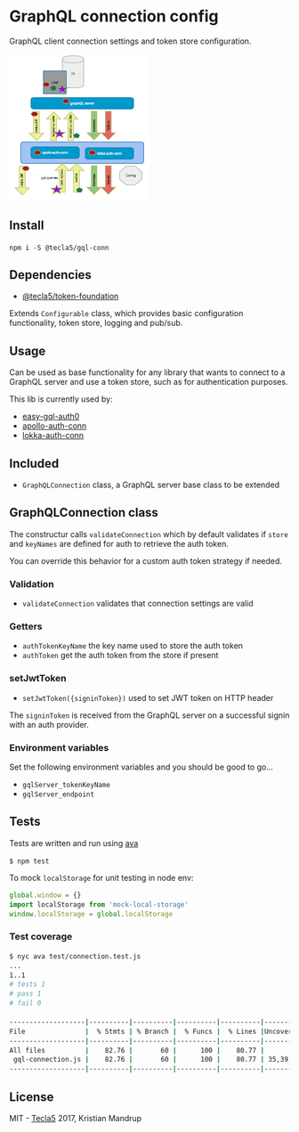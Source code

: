 # GraphQL connection config

GraphQL client connection settings and token store configuration.

<img src="https://github.com/tecla5/easy-graphql-auth/raw/master/pics/GraphQL-client-auth.png" alt="GraphQL Auth" width="50%" height="50%">

## Install

`npm i -S @tecla5/gql-conn`

## Dependencies

- [@tecla5/token-foundation](https://github.com/tecla5/token-foundation)

Extends `Configurable` class, which provides basic configuration functionality, token store, logging and pub/sub.

## Usage

Can be used as base functionality for any library that wants to connect to a GraphQL server and use a token store, such as for authentication purposes.

This lib is currently used by:

- [easy-gql-auth0](https://github.com/tecla5/easy-gql-auth0)
- [apollo-auth-conn](https://github.com/tecla5/apollo-auth-conn)
- [lokka-auth-conn](https://github.com/tecla5/lokka-auth-conn)

## Included

- `GraphQLConnection` class, a GraphQL server base class to be extended

## GraphQLConnection class

The constructur calls `validateConnection` which by default validates if `store` and `keyNames` are defined for auth to retrieve the auth token.

You can override this behavior for a custom auth token strategy if needed.

### Validation

- `validateConnection` validates that connection settings are valid

### Getters

- `authTokenKeyName` the key name used to store the auth token
- `authToken` get the auth token from the store if present

### setJwtToken

- `setJwtToken({signinToken})` used to set JWT token on HTTP header

The `signinToken` is received from the GraphQL server on a successful signin with an auth provider.

### Environment variables

Set the following environment variables and you should be good to go...

- `gqlServer_tokenKeyName`
- `gqlServer_endpoint`

## Tests

Tests are written and run using [ava](https://github.com/avajs/ava)

`$ npm test`

To mock `localStorage` for unit testing in node env:

```js
global.window = {}
import localStorage from 'mock-local-storage'
window.localStorage = global.localStorage
```

### Test coverage

```bash
$ nyc ava test/connection.test.js
...
1..1
# tests 1
# pass 1
# fail 0

-------------------|----------|----------|----------|----------|----------------|
File               |  % Stmts | % Branch |  % Funcs |  % Lines |Uncovered Lines |
-------------------|----------|----------|----------|----------|----------------|
All files          |    82.76 |       60 |      100 |    80.77 |                |
 gql-connection.js |    82.76 |       60 |      100 |    80.77 | 35,39,45,48,49 |
-------------------|----------|----------|----------|----------|----------------|
```

## License

MIT - [Tecla5](http://tecla5.com) 2017, Kristian Mandrup
